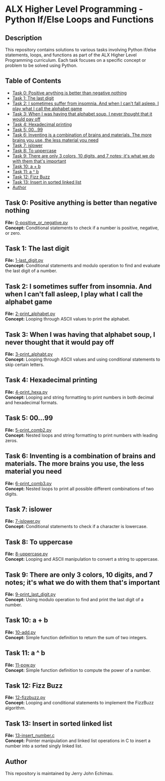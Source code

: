 # ALX Higher Level Programming - Python If/Else Loops and Functions

## Description

This repository contains solutions to various tasks involving Python if/else statements, loops, and functions as part of the ALX Higher Level Programming curriculum. Each task focuses on a specific concept or problem to be solved using Python.

## Table of Contents

- [Task 0: Positive anything is better than negative nothing](#task-0-positive-anything-is-better-than-negative-nothing)
- [Task 1: The last digit](#task-1-the-last-digit)
- [Task 2: I sometimes suffer from insomnia. And when I can't fall asleep, I play what I call the alphabet game](#task-2-i-sometimes-suffer-from-insomnia-and-when-i-cant-fall-asleep-i-play-what-i-call-the-alphabet-game)
- [Task 3: When I was having that alphabet soup, I never thought that it would pay off](#task-3-when-i-was-having-that-alphabet-soup-i-never-thought-that-it-would-pay-off)
- [Task 4: Hexadecimal printing](#task-4-hexadecimal-printing)
- [Task 5: 00...99](#task-5-0099)
- [Task 6: Inventing is a combination of brains and materials. The more brains you use, the less material you need](#task-6-inventing-is-a-combination-of-brains-and-materials-the-more-brains-you-use-the-less-material-you-need)
- [Task 7: islower](#task-7-islower)
- [Task 8: To uppercase](#task-8-to-uppercase)
- [Task 9: There are only 3 colors, 10 digits, and 7 notes; it's what we do with them that's important](#task-9-there-are-only-3-colors-10-digits-and-7-notes-its-what-we-do-with-them-thats-important)
- [Task 10: a + b](#task-10-a--b)
- [Task 11: a ^ b](#task-11-a--b)
- [Task 12: Fizz Buzz](#task-12-fizz-buzz)
- [Task 13: Insert in sorted linked list](#task-13-insert-in-sorted-linked-list)
- [Author](#author)

## Task 0: Positive anything is better than negative nothing

**File:** [0-positive_or_negative.py](./0-positive_or_negative.py)  
**Concept:** Conditional statements to check if a number is positive, negative, or zero.

## Task 1: The last digit

**File:** [1-last_digit.py](./1-last_digit.py)  
**Concept:** Conditional statements and modulo operation to find and evaluate the last digit of a number.

## Task 2: I sometimes suffer from insomnia. And when I can't fall asleep, I play what I call the alphabet game

**File:** [2-print_alphabet.py](./2-print_alphabet.py)  
**Concept:** Looping through ASCII values to print the alphabet.

## Task 3: When I was having that alphabet soup, I never thought that it would pay off

**File:** [3-print_alphabt.py](./3-print_alphabt.py)  
**Concept:** Looping through ASCII values and using conditional statements to skip certain letters.

## Task 4: Hexadecimal printing

**File:** [4-print_hexa.py](./4-print_hexa.py)  
**Concept:** Looping and string formatting to print numbers in both decimal and hexadecimal formats.

## Task 5: 00...99

**File:** [5-print_comb2.py](./5-print_comb2.py)  
**Concept:** Nested loops and string formatting to print numbers with leading zeros.

## Task 6: Inventing is a combination of brains and materials. The more brains you use, the less material you need

**File:** [6-print_comb3.py](./6-print_comb3.py)  
**Concept:** Nested loops to print all possible different combinations of two digits.

## Task 7: islower

**File:** [7-islower.py](./7-islower.py)  
**Concept:** Conditional statements to check if a character is lowercase.

## Task 8: To uppercase

**File:** [8-uppercase.py](./8-uppercase.py)  
**Concept:** Looping and ASCII manipulation to convert a string to uppercase.

## Task 9: There are only 3 colors, 10 digits, and 7 notes; it's what we do with them that's important

**File:** [9-print_last_digit.py](./9-print_last_digit.py)  
**Concept:** Using modulo operation to find and print the last digit of a number.

## Task 10: a + b

**File:** [10-add.py](./10-add.py)  
**Concept:** Simple function definition to return the sum of two integers.

## Task 11: a ^ b

**File:** [11-pow.py](./11-pow.py)  
**Concept:** Simple function definition to compute the power of a number.

## Task 12: Fizz Buzz

**File:** [12-fizzbuzz.py](./12-fizzbuzz.py)  
**Concept:** Looping and conditional statements to implement the FizzBuzz algorithm.

## Task 13: Insert in sorted linked list

**File:** [13-insert_number.c](./13-insert_number.c)  
**Concept:** Pointer manipulation and linked list operations in C to insert a number into a sorted singly linked list.

## Author

This repository is maintained by Jerry John Echimau.
